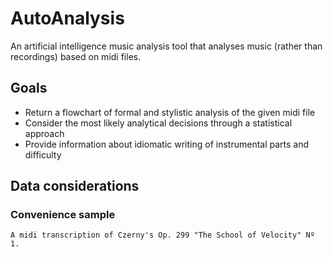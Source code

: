 # AutoAnalysis
An artificial intelligence music analysis tool that analyses music (rather than recordings) based on midi files.

## Goals
- Return a flowchart of formal and stylistic analysis of the given midi file
- Consider the most likely analytical decisions through a statistical approach
- Provide information about idiomatic writing of instrumental parts and difficulty

## Data considerations
### Convenience sample
    A midi transcription of Czerny's Op. 299 "The School of Velocity" Nº 1.

###
